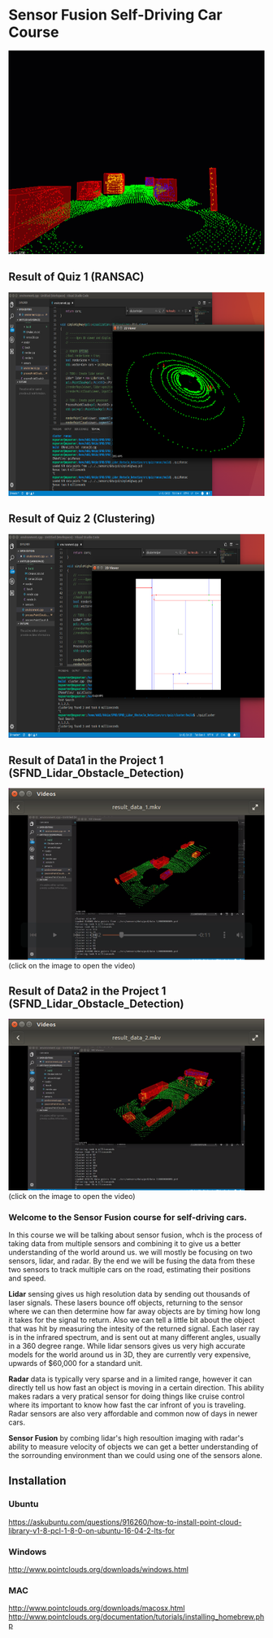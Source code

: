 # Sensor Fusion Self-Driving Car Course

<img src="media/ObstacleDetectionFPS.gif" width="700" height="400" />

## Result of Quiz 1 (RANSAC)

<img src="media/result_quiz_ransac.png" width="700" height="400" />

## Result of Quiz 2 (Clustering)

<img src="media/result_quiz_cluster.png" width="700" height="400" />

## Result of Data1 in the Project 1 (SFND_Lidar_Obstacle_Detection)

[![Results1](media/result_data1.png)](https://youtu.be/WLkwgH8ocps)
(click on the image to open the video)

## Result of Data2 in the Project 1 (SFND_Lidar_Obstacle_Detection)

[![Results2](media/result_data2.png)](https://youtu.be/lWWWKkOP0UA)
(click on the image to open the video)

### Welcome to the Sensor Fusion course for self-driving cars.

In this course we will be talking about sensor fusion, whch is the process of taking data from multiple sensors and combining it to give us a better understanding of the world around us. we will mostly be focusing on two sensors, lidar, and radar. By the end we will be fusing the data from these two sensors to track multiple cars on the road, estimating their positions and speed.

**Lidar** sensing gives us high resolution data by sending out thousands of laser signals. These lasers bounce off objects, returning to the sensor where we can then determine how far away objects are by timing how long it takes for the signal to return. Also we can tell a little bit about the object that was hit by measuring the intesity of the returned signal. Each laser ray is in the infrared spectrum, and is sent out at many different angles, usually in a 360 degree range. While lidar sensors gives us very high accurate models for the world around us in 3D, they are currently very expensive, upwards of $60,000 for a standard unit.

**Radar** data is typically very sparse and in a limited range, however it can directly tell us how fast an object is moving in a certain direction. This ability makes radars a very pratical sensor for doing things like cruise control where its important to know how fast the car infront of you is traveling. Radar sensors are also very affordable and common now of days in newer cars.

**Sensor Fusion** by combing lidar's high resoultion imaging with radar's ability to measure velocity of objects we can get a better understanding of the sorrounding environment than we could using one of the sensors alone.


## Installation

### Ubuntu 

https://askubuntu.com/questions/916260/how-to-install-point-cloud-library-v1-8-pcl-1-8-0-on-ubuntu-16-04-2-lts-for

### Windows 

http://www.pointclouds.org/downloads/windows.html

### MAC

http://www.pointclouds.org/downloads/macosx.html
http://www.pointclouds.org/documentation/tutorials/installing_homebrew.php



